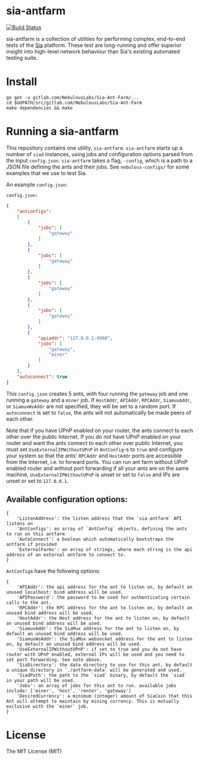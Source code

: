 # sia-antfarm
[![Build Status](https://travis-ci.org/NebulousLabs/Sia-Ant-Farm.svg?branch=travis)](https://travis-ci.org/NebulousLabs/Sia)

sia-antfarm is a collection of utilities for performing complex, end-to-end
tests of the [Sia](https://gitlab.com/NebulousLabs/Sia) platform.  These test
are long-running and offer superior insight into high-level network behaviour
than Sia's existing automated testing suite.

# Install

```shell
go get -u gitlab.com/NebulousLabs/Sia-Ant-Farm/...
cd $GOPATH/src/gitlab.com/NebulousLabs/Sia-Ant-Farm
make dependencies && make
```

# Running a sia-antfarm

This repository contains one utility, `sia-antfarm`. `sia-antfarm` starts up
a number of `siad` instances, using jobs and configuration options parsed from
the input `config.json`. `sia-antfarm` takes a flag, `-config`, which is a path
to a JSON file defining the ants and their jobs. See `nebulous-configs/` for
some examples that we use to test Sia.

An example `config.json`:

`config.json:`
```json
{
	"antconfigs": 
	[ 
		{
			"jobs": [
				"gateway"
			]
		},
		{
			"jobs": [
				"gateway"
			]
		},
		{
			"jobs": [
				"gateway"
			]
		},
		{
			"jobs": [
				"gateway"
			]
		},
		{
			"apiaddr": "127.0.0.1:9980",
			"jobs": [
				"gateway",
				"miner"
			]
		}
	],
	"autoconnect": true
}
```

This `config.json` creates 5 ants, with four running the `gateway` job and one
running a `gateway` and a `miner` job.  If `HostAddr`, `APIAddr`, `RPCAddr`,
`SiamuxAddr`, or `SiamuxWsAddr` are not specified, they will be set to a random
port. If `autoconnect` is set to `false`, the ants will not automatically be
made peers of each other.

Note that if you have UPnP enabled on your router, the ants connect to each
other over the public Internet. If you do not have UPnP enabled on your router
and want the ants connect to each other over public Internet, you must set
`UseExternalIPWithoutUPnP` in `AntConfig`-s to `true` and configure your system
so that the ants' `RPCAddr` and `HostAddr` ports are accessible from the
Internet, i.e. to forward ports. You can run ant farm without UPnP enabled
router and without port forwarding if all your ants are on the same machine,
`UseExternalIPWithoutUPnP` is unset or set to `false` and IPs are unset or set
to `127.0.0.1`.

## Available configuration options:

```
{
	'ListenAddress': the listen address that the `sia-antfarm` API listens on
	'AntConfigs': an array of `AntConfig` objects, defining the ants to run on this antfarm
	'AutoConnect': a boolean which automatically bootstraps the antfarm if provided
	'ExternalFarms': an array of strings, where each string is the api address of an external antfarm to connect to.
}
```

`AntConfig`s have the following options:
```
{
	'APIAddr': the api address for the ant to listen on, by default an unused localhost: bind address will be used.
	'APIPassword': the password to be used for authenticating certain calls to the ant.
	'RPCAddr': the RPC address for the ant to listen on, by default an unused bind address will be used.
	'HostAddr': the Host address for the ant to listen on, by default an unused bind address will be used.
	'SiamuxAddr': the SiaMux address for the ant to listen on, by default an unused bind address will be used.
	'SiamuxWsAddr': the SiaMux websocket address for the ant to listen on, by default an unused bind address will be used.
	'UseExternalIPWithoutUPnP': if set to true and you do not have router with UPnP enabled, external IPs will be used and you need to set port forwarding. See note above.
	'SiaDirectory': the data directory to use for this ant, by default a unique directory in `./antfarm-data` will be generated and used.
	'SiadPath': the path to the `siad` binary, by default the `siad` in your path will be used.
	'Jobs': an array of jobs for this ant to run. available jobs include: ['miner', 'host', 'renter', 'gateway']
	'DesiredCurrency': a minimum (integer) amount of SiaCoin that this Ant will attempt to maintain by mining currency. This is mutually exclusive with the `miner` job.
}
```

# License

The MIT License (MIT)


